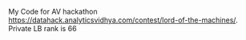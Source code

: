 My Code for AV hackathon https://datahack.analyticsvidhya.com/contest/lord-of-the-machines/. Private LB rank is 66